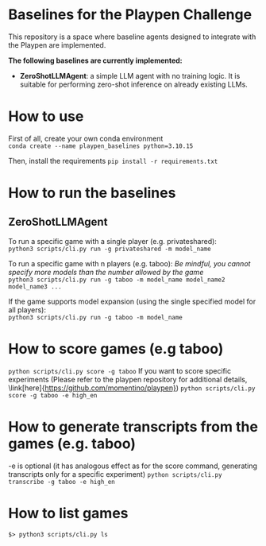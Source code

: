 # Baselines for the Playpen Challenge
This repository is a space where baseline agents designed to integrate with the Playpen are implemented. 

**The following baselines are currently implemented:**
- **ZeroShotLLMAgent**: a simple LLM agent with no training logic. It is suitable for performing zero-shot inference on already existing LLMs.
# How to use
First of all, create your own conda environment  
`conda create --name playpen_baselines python=3.10.15`  

Then, install the requirements
`pip install -r requirements.txt`  
# How to run the baselines
## ZeroShotLLMAgent

To run a specific game with a single player (e.g. privateshared):  
  `python3 scripts/cli.py run -g privateshared -m model_name`  

To run a specific game with n players (e.g. taboo): _Be mindful, you cannot specify more models than the number allowed by the game_  
  `python3 scripts/cli.py run -g taboo -m model_name model_name2 model_name3 ...`  

If the game supports model expansion (using the single specified model for all players):  
  `python3 scripts/cli.py run -g taboo -m model_name`  
# How to score games (e.g taboo)
  `python scripts/cli.py score -g taboo`
  If you want to score specific experiments (Please refer to the playpen repository for additional details, \link[here]{https://github.com/momentino/playpen}) 
  `python scripts/cli.py score -g taboo -e high_en`
# How to generate transcripts from the games (e.g. taboo)
  -e is optional (it has analogous effect as for the score command, generating transcripts only for a specific experiment)
  `python scripts/cli.py transcribe -g taboo -e high_en`
# How to list games
  `$> python3 scripts/cli.py ls
`  
